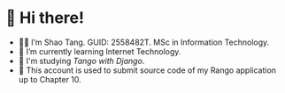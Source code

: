 # 👋 Hi there!
- 👨‍🎓 I’m Shao Tang. GUID: 2558482T. MSc in Information Technology.
- 🏫 I’m currently learning Internet Technology.
- 📖 I'm studying *Tango with Django*.
- 📝 This account is used to submit source code of my Rango application up to Chapter 10.

<!---
2558482T/2558482T is a ✨ special ✨ repository because its `README.md` (this file) appears on your GitHub profile.
You can click the Preview link to take a look at your changes.
--->
